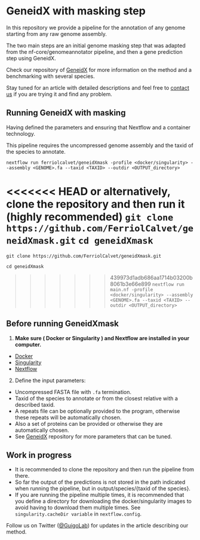 # GeneidX with masking step

In this repository we provide a pipeline for the annotation of any genome starting from any raw genome assembly.

The two main steps are an initial genome masking step that was adapted from the nf-core/genomeannotator pipeline, and then a gene prediction step using GeneidX.

Check our repository of [GeneidX](https://github.com/guigolab/geneidx) for more information on the method and a benchmarking with several species.

Stay tuned for an article with detailed descriptions and feel free to [contact us](mailto:ferriol.calvet@crg.eu) if you are trying it and find any problem.


## Running GeneidX with masking
Having defined the parameters and ensuring that Nextflow and a container technology.

This pipeline requires the uncompressed genome assembly and the taxid of the species to annotate.

`nextflow run ferriolcalvet/geneidXmask -profile <docker/singularity>
                                        --assembly <GENOME>.fa
                                        --taxid <TAXID>
                                        --outdir <OUTPUT_directory>`

<<<<<<< HEAD
or alternatively, clone the repository and then run it (highly recommended)
`git clone https://github.com/FerriolCalvet/geneidXmask.git`
`cd geneidXmask`
=======
`git clone https://github.com/FerriolCalvet/geneidXmask.git`

`cd geneidXmask`

>>>>>>> 439973d1adb686aa1714b03200b8061b3e66e899
`nextflow run main.nf -profile <docker/singularity>
                      --assembly <GENOME>.fa
                      --taxid <TAXID>
                      --outdir <OUTPUT_directory>`


## Before running GeneidXmask
1. **Make sure ( Docker or Singularity ) and Nextflow are installed in your computer.**
  - [Docker](https://docs.docker.com/engine/install/)
  - [Singularity](https://sylabs.io/guides/3.0/user-guide/installation.html#)
  - [Nextflow](https://www.nextflow.io/docs/latest/getstarted.html#installation)

2. Define the input parameters:
  - Uncompressed FASTA file with `.fa` termination.
  - Taxid of the species to annotate or from the closest relative with a described taxid.
  - A repeats file can be optionally provided to the program, otherwise these repeats will be automatically chosen.
  - Also a set of proteins can be provided or otherwise they are automatically chosen.
  - See [GeneidX](https://github.com/guigolab/geneidx) repository for more parameters that can be tuned.


## Work in progress
  - It is recommended to clone the repository and then run the pipeline from there.
  - So far the output of the predictions is not stored in the path indicated when running the pipeline, but in output/species/{taxid of the species}.
  - If you are running the pipeline multiple times, it is recommended that you define a directory for downloading the docker/singularity images to avoid having to download them multiple times. See `singularity.cacheDir variable` in `nextflow.config`.



Follow us on Twitter ([@GuigoLab](https://twitter.com/GuigoLab)) for updates in the article describing our method.
